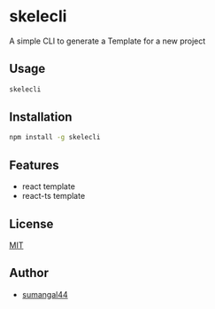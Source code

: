 

# skelecli

A simple CLI to generate a Template  for a new project

## Usage

```bash
skelecli
```

## Installation

```bash
npm install -g skelecli
```

## Features

- react template
- react-ts template

## License
[MIT](./LICENSE)



## Author

- [sumangal44](https://github.com/sumangal44)

